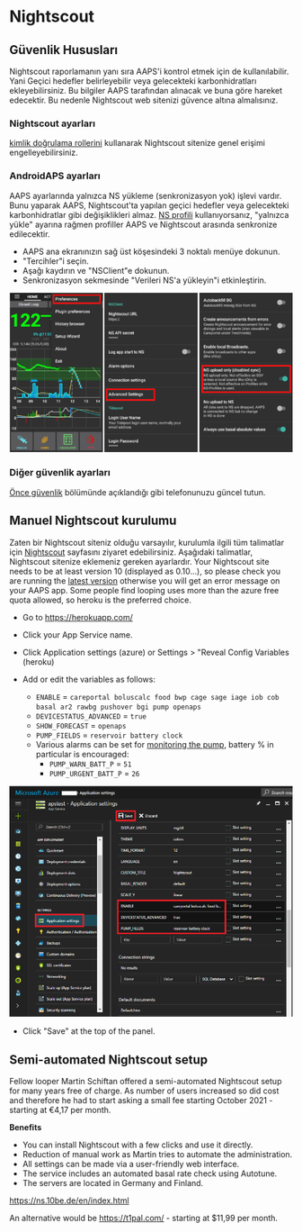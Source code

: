 # Nightscout

## Güvenlik Hususları

Nightscout raporlamanın yanı sıra AAPS'i kontrol etmek için de kullanılabilir. Yani Geçici hedefler belirleyebilir veya gelecekteki karbonhidratları ekleyebilirsiniz. Bu bilgiler AAPS tarafından alınacak ve buna göre hareket edecektir. Bu nedenle Nightscout web sitenizi güvence altına almalısınız.

### Nightscout ayarları

[kimlik doğrulama rollerini](https://nightscout.github.io/nightscout/security) kullanarak Nightscout sitenize genel erişimi engelleyebilirsiniz.

### AndroidAPS ayarları

AAPS ayarlarında yalnızca NS yükleme (senkronizasyon yok) işlevi vardır. Bunu yaparak AAPS, Nightscout'ta yapılan geçici hedefler veya gelecekteki karbonhidratlar gibi değişiklikleri almaz. [NS profili](../Configuration/Config-Builder#ns-profile) kullanıyorsanız, "yalnızca yükle" ayarına rağmen profiller AAPS ve Nightscout arasında senkronize edilecektir.

* AAPS ana ekranınızın sağ üst köşesindeki 3 noktalı menüye dokunun.
* "Tercihler"i seçin.
* Aşağı kaydırın ve "NSClient"e dokunun.
* Senkronizasyon sekmesinde "Verileri NS'a yükleyin"i etkinleştirin.

![Nightscout upload only](../images/NSsafety.png)

### Diğer güvenlik ayarları

[Önce güvenlik](../Getting-Started/Safety-first.rst) bölümünde açıklandığı gibi telefonunuzu güncel tutun.

## Manuel Nightscout kurulumu

Zaten bir Nightscout siteniz olduğu varsayılır, kurulumla ilgili tüm talimatlar için [Nightscout](http://nightscout.github.io/nightscout/new_user/) sayfasını ziyaret edebilirsiniz. Aşağıdaki talimatlar, Nightscout sitenize eklemeniz gereken ayarlardır. Your Nightscout site needs to be at least version 10 (displayed as 0.10...), so please check you are running the [latest version](https://nightscout.github.io/update/update/#updating-your-site-to-the-latest-version) otherwise you will get an error message on your AAPS app. Some people find looping uses more than the azure free quota allowed, so heroku is the preferred choice.

* Go to https://herokuapp.com/

* Click your App Service name.

* Click Application settings (azure) or Settings > "Reveal Config Variables (heroku)

* Add or edit the variables as follows:
  
  * `ENABLE` = `careportal boluscalc food bwp cage sage iage iob cob basal ar2 rawbg pushover bgi pump openaps`
  * `DEVICESTATUS_ADVANCED` = `true`
  * `SHOW_FORECAST` = `openaps`
  * `PUMP_FIELDS` = `reservoir battery clock`
  * Various alarms can be set for [monitoring the pump](https://github.com/nightscout/cgm-remote-monitor#pump-pump-monitoring), battery % in particular is encouraged: 
    * `PUMP_WARN_BATT_P` = `51`
    * `PUMP_URGENT_BATT_P` = `26` 

![Azure](../images/nightscout1.png)

* Click "Save" at the top of the panel.

## Semi-automated Nightscout setup

Fellow looper Martin Schiftan offered a semi-automated Nightscout setup for many years free of charge. As number of users increased so did cost and therefore he had to start asking a small fee starting October 2021 - starting at €4,17 per month.

**Benefits**

* You can install Nightscout with a few clicks and use it directly. 
* Reduction of manual work as Martin tries to automate the administration.
* All settings can be made via a user-friendly web interface. 
* The service includes an automated basal rate check using Autotune. 
* The servers are located in Germany and Finland.

<https://ns.10be.de/en/index.html>

An alternative would be <https://t1pal.com/> - starting at $11,99 per month.